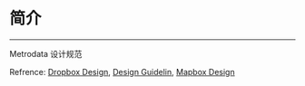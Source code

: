 # 简介
---

Metrodata 设计规范

Refrence:  [Dropbox Design](https://www.dropbox.com/branding),  [Design Guidelin](http://findguidelin.es/),  [Mapbox Design](https://www.mapbox.com/base/styling/components/)
